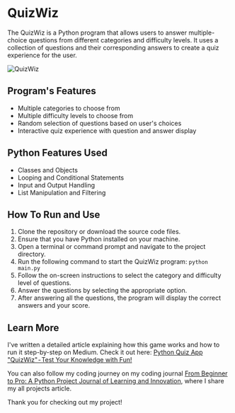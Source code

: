 # QuizWiz

The QuizWiz is a Python program that allows users to answer multiple-choice questions from different categories and difficulty levels. It uses a collection of questions and their corresponding answers to create a quiz experience for the user.

![QuizWiz](https://github.com/AJBrohi/quizwiz-py/assets/29802859/9faad752-fc3f-4725-8daa-dd8f86b6b9e4)

## Program's Features

- Multiple categories to choose from
- Multiple difficulty levels to choose from
- Random selection of questions based on user's choices
- Interactive quiz experience with question and answer display

## Python Features Used

- Classes and Objects
- Looping and Conditional Statements
- Input and Output Handling
- List Manipulation and Filtering

## How To Run and Use

1. Clone the repository or download the source code files.
2. Ensure that you have Python installed on your machine.
3. Open a terminal or command prompt and navigate to the project directory.
4. Run the following command to start the QuizWiz program:
`python main.py`
5. Follow the on-screen instructions to select the category and difficulty level of questions.
6. Answer the questions by selecting the appropriate option.
7. After answering all the questions, the program will display the correct answers and your score.

## Learn More

I've written a detailed article explaining how this game works and how to run it step-by-step on Medium. Check it out here: [Python Quiz App "QuizWiz" - Test Your Knowledge with Fun!](https://medium.com/@ajbrohi/python-quiz-app-quizwiz-test-your-knowledge-with-fun-cad0ae1191f)

You can also follow my coding journey on my coding journal [From Beginner to Pro: A Python Project Journal of Learning and Innovation](https://medium.com/@ajbrohi/from-beginner-to-pro-a-python-project-journal-of-learning-and-innovation-60ede797a9c3), where I share my all projects article.

Thank you for checking out my project!
